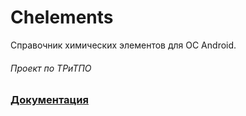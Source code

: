 # Chelements
Справочник химических элементов для ОС Android.
###### Проект по ТРиТПО 
### [Документация](/Documentation)  
